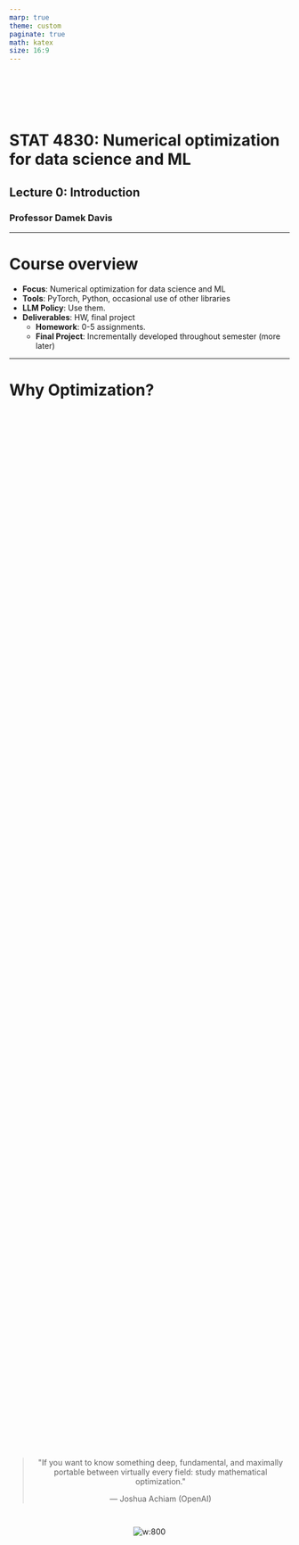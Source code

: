 ```yaml
---
marp: true
theme: custom
paginate: true
math: katex
size: 16:9
---
```


<br><br> <br><br> 

# STAT 4830: Numerical optimization for data science and ML
## Lecture 0: Introduction
### Professor Damek Davis

---

# Course overview

- **Focus**: Numerical optimization for data science and ML
- **Tools**: PyTorch, Python, occasional use of other libraries
- **LLM Policy**: Use them.
- **Deliverables**: HW, final project
    - **Homework**: 0-5 assignments.
    - **Final Project**: Incrementally developed throughout semester (more later)

---

# Why Optimization?

<div style="display: flex; flex-direction: column; align-items: center; justify-content: center; height: 100%;">

<div style="text-align: center; margin-bottom: 1em;">

> "If you want to know something deep, fundamental, and maximally portable between virtually every field: study mathematical optimization."
>
> — Joshua Achiam (OpenAI)

</div>

![w:800](/figures/achiam_tweet.png)

</div>

---

# Do you have access to and experience with LLMs?

<br>
<div style="width: 95%">

![alt text](figures/text.png)

</div>

---

# Prerequisites

- Basic calculus and linear algebra (Math 2400)
- Basic probability (Stat 4300)
- Python programming experience
- No advanced optimization/ML background needed

---

# Dev Environment: Cursor

```
                                                        GETTING STARTED WITH CURSOR
                                                        ==========================

                                    ┌──────────────┐                                    DAY 1: START HERE
                                    │  WRITE CODE  │         ┌─────────────┐            ═══════════════
                                    │  As you type ├────────►│  STUCK?     │──────┐     Just press Cmd+K
                                    │  AI assists  │         └─────────────┘      │     for instant help
                                    └──────────────┘                              ▼
                                        ▲                                 ┌──────────────┐
                                        │                                 │ QUICK HELP   │
                                        │                                 │   Cmd+K      │
                                        │                                 └──────────────┘
                                        │                                        │
                                        │                                        ▼
                                        │                                 ┌──────────────┐
                                        └─────────────────────────────────┤ BACK TO CODE │
                                                                          └──────────────┘

                                                                                 ┌─────────────┐
                                            WHEN YOU'RE READY                    │  COMPOSER   │    ADVANCED FEATURES
                                            ══════════════════     ┌────────────►│   Cmd+L     │    ════════════════
                                            Need deeper help?      │             └─────────────┘    • Git integration
                                            Try the composer!      │                                • Multi-file edits
                                                                   │                                • Testing tools
                                                                   │
                                                            ┌──────────────┐
                                                            │ DEEP DIVING  │
                                                            │ Debug & Learn│
                                                            └──────────────┘

                                    QUICK HELP (Cmd+K):                      COMPOSER (Cmd+L):
                                    • "Fix this error"                       • Complex debugging
                                    • "Explain this code"                    • Step-by-step learning
                                    • "Add a test here"                      • Extended discussions
```

---

# Why PyTorch?

- Modern auto-differentiation frameworks drive deep learning success
- Enables rapid experimentation with:
  - New model architectures and 
  - Novel optimization algorithms
- More flexible than traditional solver-based tools

---

# Optimization Approaches Compared

```
                                +-----------------------------+          +-----------------------------+
                                |       CLASSICAL TOOLS       |          |        MODERN TOOLS         |
                                +-----------------------------+          +-----------------------------+
                                | WHEN TO USE:                |          | WHEN TO USE:                |
                                | • Small/Medium Scale        |          | • Large-Scale Data          |
                                | • Structured Problems       |          | • Unstructured Problems     |
                                | • Need Formal Guarantees    |          | • Need Speed & Scale        |
                                +-----------------------------+    VS    +-----------------------------+
                                | INPUT REQUIREMENTS:         |          | INPUT REQUIREMENTS:         |
                                | • DCP Rules                 |          | • Raw Python Code           |
                                | • Convex Functions          |          | • Any Function Type         |
                                | • Standard Form             |          | • Black Box OK              |
                                +-----------------------------+          +-----------------------------+
                                | GUARANTEES:                 |          | CAPABILITIES:               |
                                | • Global Optimality         |          | • Handle Any Problem        |
                                | • Convergence Rates         |          | • Fast Development          |
                                | • Optimality Certificates   |          | • Rapid Iteration           |
                                +-----------------------------+          +-----------------------------+
                                | WORKFLOW:                   |          | WORKFLOW:                   |
                                | 1. Format Problem           |          | 1. Write Code               |
                                | 2. Verify Convexity         |          | 2. Train Model              |
                                | 3. Solve Exactly            |          | 3. Debug & Iterate          |
                                +-----------------------------+          +-----------------------------+
                                | TOOLS: CVX, MOSEK           |          | TOOLS: PyTorch, JAX        |
                                +-----------------------------+          +-----------------------------+

                                                           HYBRID APPROACHES:
                                                     • Use Structure Where Possible
                                                     • Add Flexibility Where Needed
                                                     • Choose Based on Requirements
```

---

# Preview: spam classification

Let's start with a practical example:
- How do we automatically filter spam emails?
- Demonstrates core optimization concepts
- Shows PyTorch in action

---

# How computers read email

```python
email1 = """
Subject: URGENT! You've won $1,000,000!!!
Dear Friend! Act NOW to claim your PRIZE money!!!
"""

email2 = """
Subject: Team meeting tomorrow
Hi everyone, Just a reminder about our 2pm sync.
"""
```

---

# Feature extraction

Convert text to numbers:

```python
def extract_features(email):
    features = {
        'exclamation_count': email.count('!'),
        'urgent_words': len(['urgent', 'act now', 'prize'] 
                          & set(email.lower().split())),
        'suspicious_links': len([link for link in email.split() 
                               if 'www' in link]),
        'time_sent': email.timestamp.hour,
        'length': len(email)
    }
    return features
```

---

# Classification process

<div class="rows">
<div class="top">

![](figures/spam_classification_process.png)

</div>
<div class="bottom">

1. Extract numeric features
2. Multiply by weights
3. Sum weighted features
4. Convert to probability

</div>
</div>

---

# The sigmoid function

<div class="columns">
<div class="left">

Converts any number into a probability (0-1):

```python
def sigmoid(x):
    return 1 / (1 + torch.exp(-x))
```

</div>
<div class="right">

![](figures/sigmoid.png)

</div>
</div>

---

# Mathematical formulation

Our optimization problem:

$$
\min_{w} \frac{1}{n} \sum_{i=1}^n \left[ -y_i \log(\sigma(x_i^\top w)) - (1-y_i) \log(1-\sigma(x_i^\top w)) \right]
$$

Where:
- $w$ = weights vector
- $x_i$ = feature vector
- $y_i$ = true label (0/1)
- $\sigma$ = sigmoid function

---

# Cross-entropy loss

<div class="rows">
<div class="top">

![](figures/cross_entropy.png)

</div>
<div class="bottom">

- Penalizes wrong predictions
- Rewards confident correct predictions
- Creates balanced learning

</div>
</div>

---

# How Gradient Descent Works

<div class="columns">
<div class="left">

The optimization process works like hiking:

1. Look around you (measure gradient)
2. Take a step downhill
3. Repeat until you reach the bottom

<!-- The learning rate controls how big each step is. -->

</div>
<div class="right">

![](figures/gradient_descent.png)

</div>
</div>

---

# The optimization loop

Each iteration:
1. **Measure** how well current weights classify emails
2. **Calculate** gradient (direction of steepest error reduction)
3. **Update** weights by stepping in this direction
4. **Repeat** until convergence

The learning rate controls step size:
- Too small → slow progress
- Too large → overshooting

---

# PyTorch: What, how, and why

**What**: Modern framework for optimization and deep learning

**How**: 
- Tracks operations in a computational graph
- Automatically computes gradients
- Enables parallel computation (CPU/GPU)

**Why**:
- Automates the hardest part (gradients)
- Makes experimentation fast
- Scales from simple to complex models

---

# Inside PyTorch: Tensors and autograd

```python
# Tensors: The building blocks
x = torch.tensor([1.0, 2.0], requires_grad=True)
y = x * 2
z = y.sum()

# Automatic differentiation
z.backward()  # Computes gradients
print(x.grad)  # Shows ∂z/∂x
```

PyTorch builds a graph of operations, enabling automatic gradient computation.

---

# Implementation in PyTorch

```python
# Initialize
weights = torch.randn(5, requires_grad=True)
learning_rate = 0.01

for _ in range(1000):
    # Forward pass
    predictions = spam_score(features, weights)
    loss = cross_entropy_loss(predictions, true_labels)
    
    # Backward pass
    loss.backward() 
    
    # Update weights
    with torch.no_grad():
        weights -= learning_rate * weights.grad
        weights.grad.zero_()
```

---

# Try it yourself!

[![Open In Colab](https://colab.research.google.com/assets/colab-badge.svg)](https://colab.research.google.com/github/damek/STAT-4830/blob/main/section/0/notebook.ipynb)

- Complete implementation in the notebook
- Experiment with different learning rates
- See how the loss changes during training
- Test the model on new emails

---

# Training results

<div class="rows">
<div class="top">

![](figures/training_run.png)

</div>
<div class="bottom">

Three key metrics:
- **Loss** and **Training accuracy**: Performance on known data.
- **Test accuracy**: Performance on new emails


</div>
</div>

---

# Course structure

1. Linear algebra & direct methods
2. Problem formulations & classical software
3. Calculus for optimization
4. Automatic differentiation & PyTorch
5. First-order methods
6. Second-order methods
7. Advanced topics
8. Modern deep learning practice

--- 
# Final Project Structure

```
                                        ITERATIVE DEVELOPMENT PROCESS                  PROJECT COMPONENTS
                                        =============================                  ==================

                                ┌─────────────────┐           ┌─────────────────┐    ┌────────────────────┐
                                │  INITIAL SETUP  │           │  DELIVERABLES   │    │  PROJECT OPTIONS   │
                                │  Teams: 3-4     ├───────────┤  • GitHub Repo  │    │ • Model Training   │
                                │  Week 2 Start   │           │  • Colab Demo   │    │ • Reproducibility  │
                                └───────┬─────────┘           │  • Final Paper  │    │ • Benchmarking     │
                                        │                     │  • Slide Deck   │    │ • Research Extend  │
                                        │                     └───────┬─────────┘    │ • ...              │
                                        │                             │              └────────────────────┘
                                        │                             ▼                         
                                        │                     ┌─────────────────┐    BIWEEKLY SCHEDULE
                                        ▼                     │    FEEDBACK     │    ════════════════
                                ┌─────────────────┐           │ PEER REVIEWS:   │    Week 3:  Report
                                │   IMPLEMENT     │◀─────────┤ • Run Code      │    Week 4:  Slides Draft
                                │ • Write Code    │           │ • Test Demo     │    Week 5:  Report
                                │ • Test & Debug  ├─────────▶│ • Give Feedback │    Week 6:  Slides Draft
                                │ • Document      │           │                 │    Week 7:  Report
                                └─────────────────┘           │ PROF MEETINGS:  │    Week 8:  ⚡LIGHTNING TALK⚡
                                                              │ • Week 3 Scope  │    Week 9:  Report
                                                              │ • Week 7 Mid    │    Week 10: Slides Draft
                                                              │ • Week 11 Final │    Week 11: Report
                                                              └─────────────────┘    Week 12: Slides Draft
                                                                                     Week 13: Final Report
                                DEVELOPMENT WITH LLMs                                Week 14: Final Present
                                • Write & review reports, documentation                         
                                • Develop & test code (verify outputs!)                         
                                • Regular commits with clear documentation
```

---

# Learning outcomes

By course end, you'll be able to:

1. Model real problems as optimization problems
2. Select appropriate algorithms
3. Implement solutions in PyTorch
4. Apply optimization to practical problems
5. Conduct optimization research

---

# Getting started

- Review the syllabus
- Set up Python environment
- Try the [Colab notebook](https://colab.research.google.com/github/damek/STAT-4830/blob/main/section/0/notebook.ipynb)
- Start thinking about project ideas

---

# Questions?

- Course website: [https://damek.github.io/STAT-4830/](https://damek.github.io/STAT-4830/)
- Office hours: Listed on the course website
- Email: [damek@wharton.upenn.edu](mailto:damek@wharton.upenn.edu) 
- Discord: Check email for invite.

---



